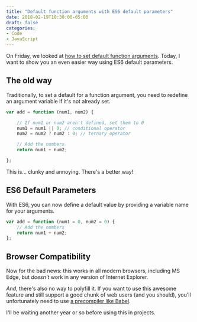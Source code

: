 ```yaml
---
title: "Default function arguments with ES6 default parameters"
date: 2018-02-19T10:30:00-05:00
draft: false
categories:
- Code
- JavaScript
---
```


On Friday, we looked at [how to set default function arguments](/default-function-arguments-with-vanilla-javascript/). Today, I want to show you an even easier way using ES6 default parameters.

## The old way

Traditionally, to set a default for a function argument, you need to redefine an argument variable if it's not already set.

```js
var add = function (num1, num2) {

	// If num1 or num2 aren't defined, set them to 0
	num1 = num1 || 0; // conditional operator
	num2 = num2 ? num2 : 0; // ternary operator

	// Add the numbers
	return num1 + num2;

};
```

This is... clunky and annoying. There's a better way!

## ES6 Default Parameters

With ES6, you can now define a default value by providing a variable name for your arguments.

```js
var add = function (num1 = 0, num2 = 0) {
	// Add the numbers
	return num1 + num2;
};
```

## Browser Compatibility

Now for the bad news: this works in all modern browsers, including MS Edge, but *doesn't* work in any version of Internet Explorer.

*And*, there's also no way to polyfill it. If you want to use this awesome feature and still support a good chunk of web users (and you should), you'll unfortunately need to use [a precompiler like Babel](https://babeljs.io/).

I'll be waiting another year or so before using this in projects.